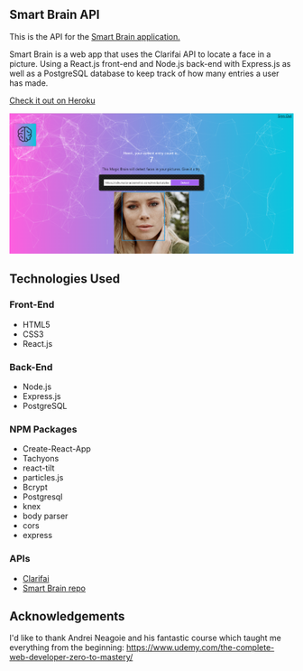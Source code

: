 ## Smart Brain API
This is the API for the <a href="https://github.com/BadassHenkka/smart-brain">Smart Brain application.</a>

Smart Brain is a web app that uses the Clarifai API to locate a face in a picture. Using a React.js front-end and Node.js back-end with Express.js as well as a PostgreSQL database to keep track of how many entries a user has made.

<a href="https://smart-brain-bh.herokuapp.com/">Check it out on Heroku</a>

![picture of the app](https://github.com/BadassHenkka/smart-brain/blob/master/smart-brain-example.png)

## Technologies Used
### Front-End
* HTML5
* CSS3
* React.js

### Back-End
* Node.js
* Express.js
* PostgreSQL

### NPM Packages
* Create-React-App
* Tachyons
* react-tilt
* particles.js
* Bcrypt
* Postgresql
* knex
* body parser
* cors
* express

### APIs
* <a href="https://clarifai.com/models/face-detection-image-recognition-model-a403429f2ddf4b49b307e318f00e528b-detection">Clarifai</a>
* <a href="https://github.com/BadassHenkka/smart-brain">Smart Brain repo</a>

## Acknowledgements
I'd like to thank Andrei Neagoie and his fantastic course which taught me everything from the beginning: https://www.udemy.com/the-complete-web-developer-zero-to-mastery/
